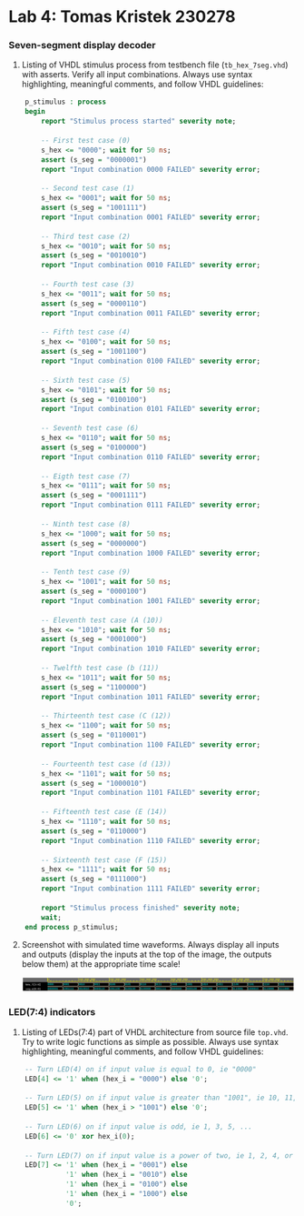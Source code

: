 # Lab 4: Tomas Kristek 230278

### Seven-segment display decoder

1. Listing of VHDL stimulus process from testbench file (`tb_hex_7seg.vhd`) with asserts. Verify all input combinations. Always use syntax highlighting, meaningful comments, and follow VHDL guidelines:

```vhdl
    p_stimulus : process
    begin
        report "Stimulus process started" severity note;

        -- First test case (0)
        s_hex <= "0000"; wait for 50 ns;
        assert (s_seg = "0000001")
        report "Input combination 0000 FAILED" severity error;
        
        -- Second test case (1)
        s_hex <= "0001"; wait for 50 ns;
        assert (s_seg = "1001111")
        report "Input combination 0001 FAILED" severity error;
        
        -- Third test case (2)
        s_hex <= "0010"; wait for 50 ns;
        assert (s_seg = "0010010")
        report "Input combination 0010 FAILED" severity error;
        
        -- Fourth test case (3)
        s_hex <= "0011"; wait for 50 ns;
        assert (s_seg = "0000110")
        report "Input combination 0011 FAILED" severity error;

        -- Fifth test case (4)
        s_hex <= "0100"; wait for 50 ns;
        assert (s_seg = "1001100")
        report "Input combination 0100 FAILED" severity error;
        
        -- Sixth test case (5)
        s_hex <= "0101"; wait for 50 ns;
        assert (s_seg = "0100100")
        report "Input combination 0101 FAILED" severity error;
        
        -- Seventh test case (6)
        s_hex <= "0110"; wait for 50 ns;
        assert (s_seg = "0100000")
        report "Input combination 0110 FAILED" severity error;
        
        -- Eigth test case (7)
        s_hex <= "0111"; wait for 50 ns;
        assert (s_seg = "0001111")
        report "Input combination 0111 FAILED" severity error;

        -- Ninth test case (8)
        s_hex <= "1000"; wait for 50 ns;
        assert (s_seg = "0000000")
        report "Input combination 1000 FAILED" severity error;
        
        -- Tenth test case (9)
        s_hex <= "1001"; wait for 50 ns;
        assert (s_seg = "0000100")
        report "Input combination 1001 FAILED" severity error;
        
        -- Eleventh test case (A (10))
        s_hex <= "1010"; wait for 50 ns;
        assert (s_seg = "0001000")
        report "Input combination 1010 FAILED" severity error;
        
        -- Twelfth test case (b (11))
        s_hex <= "1011"; wait for 50 ns;
        assert (s_seg = "1100000")
        report "Input combination 1011 FAILED" severity error;
        
        -- Thirteenth test case (C (12))
        s_hex <= "1100"; wait for 50 ns;
        assert (s_seg = "0110001")
        report "Input combination 1100 FAILED" severity error;

        -- Fourteenth test case (d (13))
        s_hex <= "1101"; wait for 50 ns;
        assert (s_seg = "1000010")
        report "Input combination 1101 FAILED" severity error;
        
        -- Fifteenth test case (E (14))
        s_hex <= "1110"; wait for 50 ns;
        assert (s_seg = "0110000")
        report "Input combination 1110 FAILED" severity error;
        
        -- Sixteenth test case (F (15))
        s_hex <= "1111"; wait for 50 ns;
        assert (s_seg = "0111000")
        report "Input combination 1111 FAILED" severity error;

        report "Stimulus process finished" severity note;
        wait;
    end process p_stimulus;
```

2. Screenshot with simulated time waveforms. Always display all inputs and outputs (display the inputs at the top of the image, the outputs below them) at the appropriate time scale!

   ![EPWave_Decoder](Images/EPWave_Decoder.png)

### LED(7:4) indicators

1. Listing of LEDs(7:4) part of VHDL architecture from source file `top.vhd`. Try to write logic functions as simple as possible. Always use syntax highlighting, meaningful comments, and follow VHDL guidelines:

```vhdl
    -- Turn LED(4) on if input value is equal to 0, ie "0000"
    LED[4] <= '1' when (hex_i = "0000") else '0';
    
    -- Turn LED(5) on if input value is greater than "1001", ie 10, 11, 12, ...
    LED[5] <= '1' when (hex_i > "1001") else '0';
    
    -- Turn LED(6) on if input value is odd, ie 1, 3, 5, ...
    LED[6] <= '0' xor hex_i(0);
    
    -- Turn LED(7) on if input value is a power of two, ie 1, 2, 4, or 8
    LED[7] <= '1' when (hex_i = "0001") else
              '1' when (hex_i = "0010") else
              '1' when (hex_i = "0100") else
              '1' when (hex_i = "1000") else
              '0';
```
